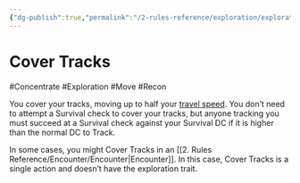 ```yaml
---
{"dg-publish":true,"permalink":"/2-rules-reference/exploration/exploration-activities/cover-tracks/"}
---
```


# Cover Tracks
#Concentrate #Exploration #Move #Recon

You cover your tracks, moving up to half your [travel speed](https://2e.aonprd.com/Rules.aspx?ID=470). You don’t need to attempt a Survival check to cover your tracks, but anyone tracking you must succeed at a Survival check against your Survival DC if it is higher than the normal DC to Track.  
  
In some cases, you might Cover Tracks in an [[2. Rules Reference/Encounter/Encounter\|Encounter]]. In this case, Cover Tracks is a single action and doesn’t have the exploration trait.
